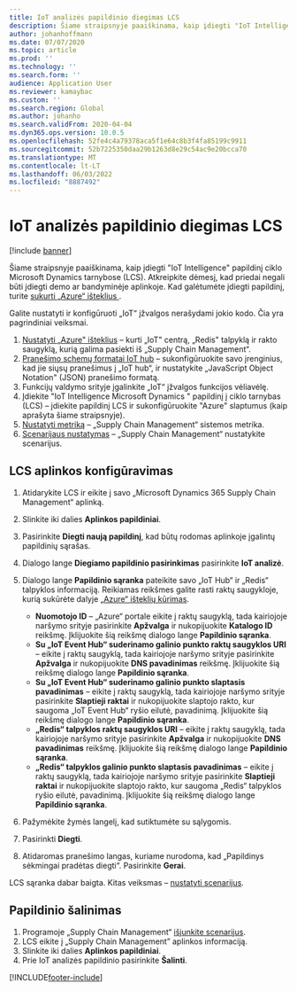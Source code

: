```yaml
---
title: IoT analizės papildinio diegimas LCS
description: Šiame straipsnyje paaiškinama, kaip įdiegti "IoT Intelligence" papildinį ciklo Microsoft Dynamics tarnybose (LCS).
author: johanhoffmann
ms.date: 07/07/2020
ms.topic: article
ms.prod: ''
ms.technology: ''
ms.search.form: ''
audience: Application User
ms.reviewer: kamaybac
ms.custom: ''
ms.search.region: Global
ms.author: johanho
ms.search.validFrom: 2020-04-04
ms.dyn365.ops.version: 10.0.5
ms.openlocfilehash: 52fe4c4a79378aca5f1e64c8b3f4fa85199c9911
ms.sourcegitcommit: 52b7225350daa29b1263d8e29c54ac9e20bcca70
ms.translationtype: MT
ms.contentlocale: lt-LT
ms.lasthandoff: 06/03/2022
ms.locfileid: "8887492"
---
```

# <a name="install-the-iot-intelligence-add-in-in-lcs"></a>IoT analizės papildinio diegimas LCS

[!include [banner](../../includes/banner.md)]

Šiame straipsnyje paaiškinama, kaip įdiegti "IoT Intelligence" papildinį ciklo Microsoft Dynamics tarnybose (LCS). Atkreipkite dėmesį, kad priedai negali būti įdiegti demo ar bandyminėje aplinkoje. Kad galėtumėte įdiegti papildinį, turite [sukurti „Azure“ išteklius ](iot-azure-setup.md).

Galite nustatyti ir konfigūruoti „IoT“ įžvalgos nerašydami jokio kodo. Čia yra pagrindiniai veiksmai.

1. [Nustatyti „Azure" išteklius](iot-azure-setup.md) – kurti „IoT" centrą, „Redis" talpyklą ir rakto saugyklą, kurią galima pasiekti iš „Supply Chain Management“.
2. [Pranešimo schemų formatai IoT hub](iot-schema-format.md) – sukonfigūruokite savo įrenginius, kad jie siųsų pranešimus į „IoT hub“, ir nustatykite „JavaScript Object Notation" (JSON) pranešimo formatą.
3. Funkcijų valdymo srityje įgalinkite „IoT“ įžvalgos funkcijos vėliavėlę.
4. Įdiekite "IoT Intelligence Microsoft Dynamics " papildinį į ciklo tarnybas (LCS) – įdiekite papildinį LCS ir sukonfigūruokite "Azure" slaptumus (kaip aprašyta šiame straipsnyje).
5. [Nustatyti metriką](iot-metrics-setup.md) – „Supply Chain Management“ sistemos metrika.
6. [Scenarijaus nustatymas](iot-scenario-setup.md) – „Supply Chain Management“ nustatykite scenarijus.

## <a name="set-up-the-lcs-environment"></a>LCS aplinkos konfigūravimas

1. Atidarykite LCS ir eikite į savo „Microsoft Dynamics 365 Supply Chain Management“ aplinką.
2. Slinkite iki dalies **Aplinkos papildiniai**.
3. Pasirinkite **Diegti naują papildinį**, kad būtų rodomas aplinkoje įgalintų papildinių sąrašas.
4. Dialogo lange **Diegiamo papildinio pasirinkimas** pasirinkite **IoT analizė**.
5. Dialogo lange **Papildinio sąranka** pateikite savo „IoT Hub“ ir „Redis“ talpyklos informaciją. Reikiamas reikšmes galite rasti raktų saugykloje, kurią sukūrėte dalyje [„Azure“ išteklių kūrimas](iot-azure-setup.md).

    + **Nuomotojo ID** – „Azure“ portale eikite į raktų saugyklą, tada kairiojoje naršymo srityje pasirinkite **Apžvalga** ir nukopijuokite **Katalogo ID** reikšmę. Įklijuokite šią reikšmę dialogo lange **Papildinio sąranka**.
    + **Su „IoT Event Hub“ suderinamo galinio punkto raktų saugyklos URI** – eikite į raktų saugyklą, tada kairiojoje naršymo srityje pasirinkite **Apžvalga** ir nukopijuokite **DNS pavadinimas** reikšmę. Įklijuokite šią reikšmę dialogo lange **Papildinio sąranka**.
    + **Su „IoT Event Hub“ suderinamo galinio punkto slaptasis pavadinimas** – eikite į raktų saugyklą, tada kairiojoje naršymo srityje pasirinkite **Slaptieji raktai** ir nukopijuokite slaptojo rakto, kur saugoma „IoT Event Hub“ ryšio eilutė, pavadinimą. Įklijuokite šią reikšmę dialogo lange **Papildinio sąranka**.
    + **„Redis“ talpyklos raktų saugyklos URI** – eikite į raktų saugyklą, tada kairiojoje naršymo srityje pasirinkite **Apžvalga** ir nukopijuokite **DNS pavadinimas** reikšmę. Įklijuokite šią reikšmę dialogo lange **Papildinio sąranka**.
    + **„Redis“ talpyklos galinio punkto slaptasis pavadinimas** – eikite į raktų saugyklą, tada kairiojoje naršymo srityje pasirinkite **Slaptieji raktai** ir nukopijuokite slaptojo rakto, kur saugoma „Redis“ talpyklos ryšio eilutė, pavadinimą. Įklijuokite šią reikšmę dialogo lange **Papildinio sąranka**.

6. Pažymėkite žymės langelį, kad sutiktumėte su sąlygomis.
7. Pasirinkti **Diegti**.
8. Atidaromas pranešimo langas, kuriame nurodoma, kad „Papildinys sėkmingai pradėtas diegti“. Pasirinkite **Gerai**.

LCS sąranka dabar baigta. Kitas veiksmas – [nustatyti scenarijus](iot-scenario-setup.md).

## <a name="uninstall-the-add-in"></a><a id="uninstall-addin"></a>Papildinio šalinimas

1. Programoje „Supply Chain Management“ [išjunkite scenarijus](iot-scenario-setup.md#disable-a-scenario).
2. LCS eikite į „Supply Chain Management” aplinkos informaciją.
3. Slinkite iki dalies **Aplinkos papildiniai**.
4. Prie IoT analizės papildinio pasirinkite **Šalinti**.


[!INCLUDE[footer-include](../../includes/footer-banner.md)]